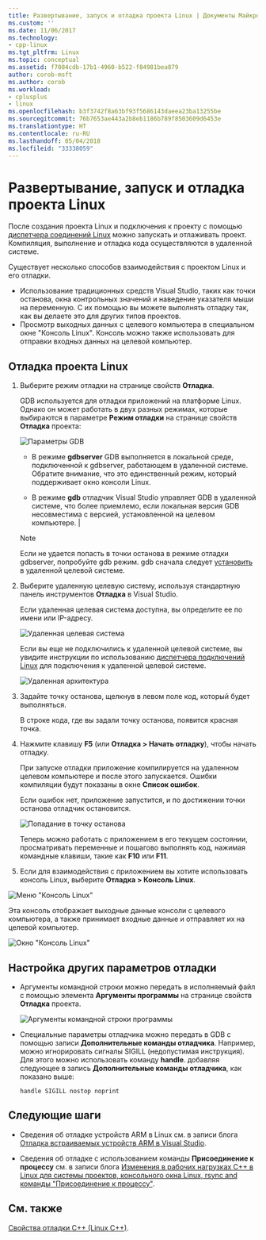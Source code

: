 ```yaml
---
title: Развертывание, запуск и отладка проекта Linux | Документы Майкрософт
ms.custom: ''
ms.date: 11/06/2017
ms.technology:
- cpp-linux
ms.tgt_pltfrm: Linux
ms.topic: conceptual
ms.assetid: f7084cdb-17b1-4960-b522-f84981bea879
author: corob-msft
ms.author: corob
ms.workload:
- cplusplus
- linux
ms.openlocfilehash: b3f3742f8a63bf93f5686143daeea23ba13255be
ms.sourcegitcommit: 76b7653ae443a2b8eb1186b789f8503609d6453e
ms.translationtype: HT
ms.contentlocale: ru-RU
ms.lasthandoff: 05/04/2018
ms.locfileid: "33338059"
---
```

# <a name="deploy-run-and-debug-your-linux-project"></a>Развертывание, запуск и отладка проекта Linux

После создания проекта Linux и подключения к проекту с помощью [диспетчера соединений Linux](../linux/connect-to-your-remote-linux-computer.md) можно запускать и отлаживать проект. Компиляция, выполнение и отладка кода осуществляются в удаленной системе.

Существует несколько способов взаимодействия с проектом Linux и его отладки.

* Использование традиционных средств Visual Studio, таких как точки останова, окна контрольных значений и наведение указателя мыши на переменную. С их помощью вы можете выполнять отладку так, как вы делаете это для других типов проектов.
* Просмотр выходных данных с целевого компьютера в специальном окне "Консоль Linux". Консоль можно также использовать для отправки входных данных на целевой компьютер.

## <a name="debug-your-linux-project"></a>Отладка проекта Linux

1. Выберите режим отладки на странице свойств **Отладка**.

    GDB используется для отладки приложений на платформе Linux.  Однако он может работать в двух разных режимах, которые выбираются в параметре **Режим отладки** на странице свойств **Отладка** проекта:

    ![Параметры GDB](media/settings_debugger.png)

    - В режиме **gdbserver** GDB выполняется в локальной среде, подключенной к gdbserver, работающем в удаленной системе.  Обратите внимание, что это единственный режим, который поддерживает окно консоли Linux.

    - В режиме **gdb** отладчик Visual Studio управляет GDB в удаленной системе, что более приемлемо, если локальная версия GDB несовместима с версией, установленной на целевом компьютере. |

    > [!NOTE] 
    > Если не удается попасть в точки останова в режиме отладки gdbserver, попробуйте gdb режим. gdb сначала следует [установить](../linux/download-install-and-setup-the-linux-development-workload.md) в удаленной целевой системе.

2. Выберите удаленную целевую систему, используя стандартную панель инструментов **Отладка** в Visual Studio.

    Если удаленная целевая система доступна, вы определите ее по имени или IP-адресу.

    ![Удаленная целевая система](media/remote_target.png)

    Если вы еще не подключились к удаленной целевой системе, вы увидите инструкции по использованию [диспетчера подключений Linux](../linux/connect-to-your-remote-linux-computer.md) для подключения к удаленной целевой системе.

    ![Удаленная архитектура](media/architecture.png)

3. Задайте точку останова, щелкнув в левом поле код, который будет выполняться.

    В строке кода, где вы задали точку останова, появится красная точка.

4. Нажмите клавишу **F5** (или **Отладка > Начать отладку**), чтобы начать отладку.

    При запуске отладки приложение компилируется на удаленном целевом компьютере и после этого запускается. Ошибки компиляции будут показаны в окне **Список ошибок**.

    Если ошибок нет, приложение запустится, и по достижении точки останова отладчик остановится.

    ![Попадание в точку останова](media/hit_breakpoint.png)  

    Теперь можно работать с приложением в его текущем состоянии, просматривать переменные и пошагово выполнять код, нажимая командные клавиши, такие как **F10** или **F11**.

4. Если для взаимодействия с приложением вы хотите использовать консоль Linux, выберите **Отладка > Консоль Linux**.

  ![Меню "Консоль Linux"](media/consolemenu.png)

  Эта консоль отображает выходные данные консоли с целевого компьютера, а также принимает входные данные и отправляет их на целевой компьютер.

  ![Окно "Консоль Linux"](media/consolewindow.png)

## <a name="configure-other-debugging-options"></a>Настройка других параметров отладки

* Аргументы командной строки можно передать в исполняемый файл с помощью элемента **Аргументы программы** на странице свойств **Отладка** проекта.
  
  ![Аргументы командной строки программы](media/settings_programarguments.png)

* Специальные параметры отладчика можно передать в GDB с помощью записи **Дополнительные команды отладчика**.  Например, можно игнорировать сигналы SIGILL (недопустимая инструкция).  Для этого можно использовать команду **handle**.  добавляя следующее в запись **Дополнительные команды отладчика**, как показано выше:

  ```handle SIGILL nostop noprint```

## <a name="next-steps"></a>Следующие шаги

* Сведения об отладке устройств ARM в Linux см. в записи блога [Отладка встраиваемых устройств ARM в Visual Studio](https://blogs.msdn.microsoft.com/vcblog/2018/01/10/debugging-an-embedded-arm-device-in-visual-studio/).

* Сведения об отладке с использованием команды **Присоединение к процессу** см. в записи блога [Изменения в рабочих нагрузках C++ в Linux для системы проектов, консольного окна Linux, rsync and команды "Присоединение к процессу"](https://blogs.msdn.microsoft.com/vcblog/2018/03/13/linux-c-workload-improvements-to-the-project-system-linux-console-window-rsync-and-attach-to-process/).

## <a name="see-also"></a>См. также
[Свойства отладки C++ (Linux C++)](../linux/prop-pages/debugging-linux.md).
